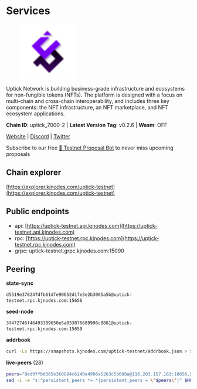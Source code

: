 # Services

<figure><img src="https://raw.githubusercontent.com/kj89/cosmos-images/main/logos/uptick.png" width="150" alt=""><figcaption></figcaption></figure>

Uptick Network is building business-grade infrastructure and  ecosystems for non-fungible tokens (NFTs). The platform is  designed with a focus on multi-chain and cross-chain interoperability,  and includes three key components: the NFT infrastructure, an NFT  marketplace, and NFT ecosystem applications.

**Chain ID**: uptick_7000-2 | **Latest Version Tag**: v0.2.6 | **Wasm**: OFF

[Website](https://uptick.network) | [Discord](https://discord.gg/UzeHS7fu5H) | [Twitter](https://twitter.com/uptickproject)



Subscribe to our free [🤖 Testnet Proposal Bot](https://t.me/kjnodes_testnet_proposal_bot) to never miss upcoming proposals


## Chain explorer
[https://explorer.kjnodes.com/uptick-testnet](https://explorer.kjnodes.com/uptick-testnet)

## Public endpoints

* api: [https://uptick-testnet.api.kjnodes.com](https://uptick-testnet.api.kjnodes.com)
* rpc: [https://uptick-testnet.rpc.kjnodes.com](https://uptick-testnet.rpc.kjnodes.com)
* grpc: uptick-testnet.grpc.kjnodes.com:15090

## Peering

**state-sync**

```text
d5519e378247dfb61dfe90652d1fe3e2b3005a5b@uptick-testnet.rpc.kjnodes.com:15656
```

**seed-node**

```text
3f472746f46493309650e5a033076689996c8881@uptick-testnet.rpc.kjnodes.com:15659
```

**addrbook**
```bash
curl -Ls https://snapshots.kjnodes.com/uptick-testnet/addrbook.json > $HOME/.uptickd/config/addrbook.json
```

**live-peers** (28)
```bash
peers="8ed9ffbd365e360804c6140e4906a5263c5b608a@116.203.157.163:10656,9324261c00322e0cc3ccd0d959ef374edd9c0401@213.239.207.175:49656,b9e0210809b9dfc9cd299c6e83116d7fa45c6e27@65.109.68.93:46656,7a4f1c0baa2ff31c02163fb658c4eb8d119193c7@95.214.52.173:18656,1bb6d67af0dd1d452e294e9df430d07bccefe502@185.215.167.241:26656,52cdb51fe8692dea11de23b8c97c9d947a6eb1c2@51.222.44.116:10656,b483acbcae7ccd1244f588144245e9d1124c3de5@88.99.56.200:26666,7831b5c5cc90fa95ea99a0cea5d1ad07dfcc7b9c@185.245.183.187:26656,af5262526a0800a29a0a7194e1488a9fa62d0005@195.3.223.208:26656,a818920590d15226a206ec4c73b1c5c20c56a435@65.21.134.202:26666,174a57a0d4b914b5a9823a5f3f47ae4b06d9809e@65.108.206.118:60956,1c66685cbf5c8dc0a739eb57c896d35eb2eed17c@65.109.50.106:28656,7849e4320385434b0828a3e0206a3b69767393f6@65.109.91.227:26656,878101ab9ad2402bfd700a3da58223778461c753@185.245.182.152:26656,d5519e378247dfb61dfe90652d1fe3e2b3005a5b@65.109.68.190:15656,2298edffe9306e4d9370233c1d29dab567829095@144.91.78.28:26656,3edfe380f7eff0658582c158f2eecebae2e0fed7@213.239.213.179:26656,0148cb2bb6b646cb147b1651ad503fcf9abfc652@107.155.98.194:36656,6a775f6034f64827a6220de07b1ad344284bbf51@194.163.155.84:46656,86f50af23369997882ca3988eabeba998b4f07cc@65.109.92.79:10656,0afb5ce897e69eec34fb32bf87f4a2f93f79e0b3@65.109.65.210:30656,a3b3712dfd366c5c39f6a6b3265c88c4166da86a@161.97.93.245:26661,d8777278648d8fc93800692a8b96a7f104df4f9a@194.163.135.127:26656,e24bde7fe207160442fe6b93ee376a739def5757@51.222.248.153:26656,db09e85b73c4be1cab07f41422912ccad2aa5744@185.198.27.109:15656,9b7b2fb9d1416f9feadf5a58b29de0bc150d974d@65.109.89.5:30656,06a01cf2b117792feee0923a6314662c4e407d2b@65.109.68.51:26656,b9d3fe835ded0b93c39befad43fb3c4964ae740f@91.195.101.100:26656"
sed -i -e "s|^persistent_peers *=.*|persistent_peers = \"$peers\"|" $HOME/.uptickd/config/config.toml
```
